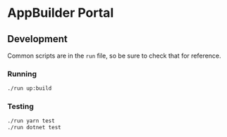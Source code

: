 # AppBuilder Portal

## Development

Common scripts are in the `run` file, so be sure to check that for reference.

### Running

```bash
./run up:build
```

### Testing

```bash
./run yarn test
./run dotnet test
```
